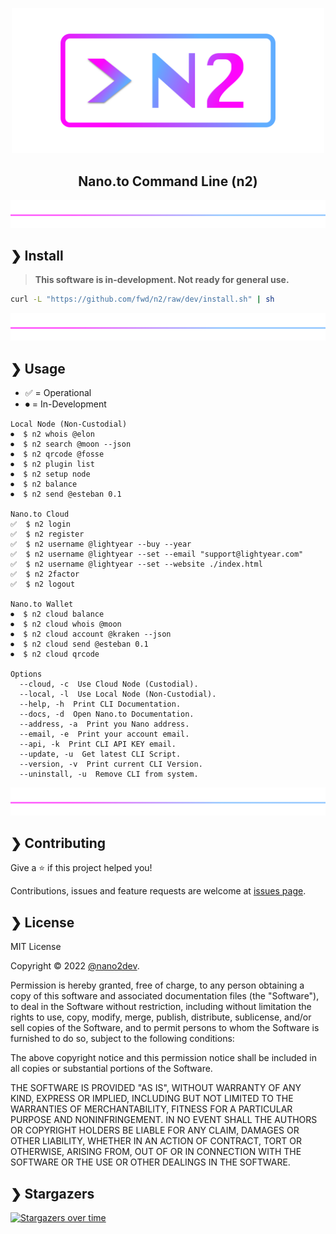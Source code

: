<p align="center">
  <img src="https://github.com/fwd/n2/raw/master/.github/banner.png" alt="Prompts" width="500" />
</p>


<h2 align="center">Nano.to Command Line (n2)</h2>


![line](https://github.com/fwd/n2/raw/master/.github/line.png)

## ❯ Install

> **This software is in-development. Not ready for general use.**

```bash
curl -L "https://github.com/fwd/n2/raw/dev/install.sh" | sh
```

![line](https://github.com/fwd/n2/raw/master/.github/line.png)

## ❯ Usage

- ✅ = Operational
- ⏺ = In-Development

```
Local Node (Non-Custodial)
⏺  $ n2 whois @elon
⏺  $ n2 search @moon --json
⏺  $ n2 qrcode @fosse
⏺  $ n2 plugin list
⏺  $ n2 setup node
⏺  $ n2 balance
⏺  $ n2 send @esteban 0.1

Nano.to Cloud
✅  $ n2 login
✅  $ n2 register 
✅  $ n2 username @lightyear --buy --year
✅  $ n2 username @lightyear --set --email "support@lightyear.com"
✅  $ n2 username @lightyear --set --website ./index.html
✅  $ n2 2factor
✅  $ n2 logout

Nano.to Wallet
⏺  $ n2 cloud balance
⏺  $ n2 cloud whois @moon
⏺  $ n2 cloud account @kraken --json
⏺  $ n2 cloud send @esteban 0.1
⏺  $ n2 cloud qrcode 

Options
  --cloud, -c  Use Cloud Node (Custodial).
  --local, -l  Use Local Node (Non-Custodial).
  --help, -h  Print CLI Documentation.
  --docs, -d  Open Nano.to Documentation.
  --address, -a  Print you Nano address.
  --email, -e  Print your account email.
  --api, -k  Print CLI API KEY email.
  --update, -u  Get latest CLI Script.
  --version, -v  Print current CLI Version.
  --uninstall, -u  Remove CLI from system.
```

![line](https://github.com/fwd/n2/raw/master/.github/line.png)

## ❯ Contributing

Give a ⭐️ if this project helped you!

Contributions, issues and feature requests are welcome at [issues page](https://github.com/fwd/n2/issues).

## ❯ License

MIT License

Copyright © 2022 [@nano2dev](https://twitter.com/nano2dev).

Permission is hereby granted, free of charge, to any person obtaining a copy
of this software and associated documentation files (the "Software"), to deal
in the Software without restriction, including without limitation the rights
to use, copy, modify, merge, publish, distribute, sublicense, and/or sell
copies of the Software, and to permit persons to whom the Software is
furnished to do so, subject to the following conditions:

The above copyright notice and this permission notice shall be included in all
copies or substantial portions of the Software.

THE SOFTWARE IS PROVIDED "AS IS", WITHOUT WARRANTY OF ANY KIND, EXPRESS OR
IMPLIED, INCLUDING BUT NOT LIMITED TO THE WARRANTIES OF MERCHANTABILITY,
FITNESS FOR A PARTICULAR PURPOSE AND NONINFRINGEMENT. IN NO EVENT SHALL THE
AUTHORS OR COPYRIGHT HOLDERS BE LIABLE FOR ANY CLAIM, DAMAGES OR OTHER
LIABILITY, WHETHER IN AN ACTION OF CONTRACT, TORT OR OTHERWISE, ARISING FROM,
OUT OF OR IN CONNECTION WITH THE SOFTWARE OR THE USE OR OTHER DEALINGS IN THE
SOFTWARE.

## ❯ Stargazers

[![Stargazers over time](https://starchart.cc/fwd/n2.svg)](https://github.com/fwd/n2)
